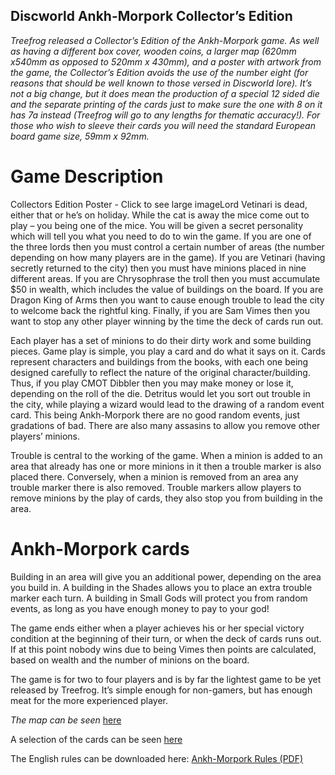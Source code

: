 ## Discworld Ankh-Morpork Collector’s Edition

_Treefrog released a Collector’s Edition of the Ankh-Morpork game. As well as having a different box cover, wooden coins, a larger map (620mm x540mm as opposed to 520mm x 430mm), and a poster with artwork from the game, the Collector’s Edition avoids the use of the number eight (for reasons that should be well known to those versed in Discworld lore). It’s not a big change, but it does mean the production of a special 12 sided die and the separate printing of the cards just to make sure the one with 8 on it has 7a instead (Treefrog will go to any lengths for thematic accuracy!). For those who wish to sleeve their cards you will need the standard European board game size, 59mm x 92mm._

# Game Description
Collectors Edition Poster - Click to see large imageLord Vetinari is dead, either that or he’s on holiday. While the cat is away the mice come out to play – you being one of the mice. You will be given a secret personality which will tell you what you need to do to win the game. If you are one of the three lords then you must control a certain number of areas (the number depending on how many players are in the game). If you are Vetinari (having secretly returned to the city) then you must have minions placed in nine different areas. If you are Chrysophrase the troll then you must accumulate $50 in wealth, which includes the value of buildings on the board. If you are Dragon King of Arms then you want to cause enough trouble to lead the city to welcome back the rightful king. Finally, if you are Sam Vimes then you want to stop any other player winning by the time the deck of cards run out.

Each player has a set of minions to do their dirty work and some building pieces. Game play is simple, you play a card and do what it says on it. Cards represent characters and buildings from the books, with each one being designed carefully to reflect the nature of the original character/building. Thus, if you play CMOT Dibbler then you may make money or lose it, depending on the roll of the die. Detritus would let you sort out trouble in the city, while playing a wizard would lead to the drawing of a random event card. This being Ankh-Morpork there are no good random events, just gradations of bad. There are also many assasins to allow you remove other players’ minions.

Trouble is central to the working of the game. When a minion is added to an area that already has one or more minions in it then a trouble marker is also placed there. Conversely, when a minion is removed from an area any trouble marker there is also removed. Trouble markers allow players to remove minions by the play of cards, they also stop you from building in the area.

# Ankh-Morpork cards

Building in an area will give you an additional power, depending on the area you build in. A building in the Shades allows you to place an extra trouble marker each turn. A building in Small Gods will protect you from random events, as long as you have enough money to pay to your god!

The game ends either when a player achieves his or her special victory condition at the beginning of their turn, or when the deck of cards runs out. If at this point nobody wins due to being Vimes then points are calculated, based on wealth and the number of minions on the board.

The game is for two to four players and is by far the lightest game to be yet released by Treefrog. It’s simple enough for non-gamers, but has enough meat for the more experienced player.

_The map can be seen_ [here](http://www.treefroggames.com/wp-content/uploads/2011/06/am_map_uk.jpg)

A selection of the cards can be seen [here](http://www.treefroggames.com/wp-content/uploads/2011/06/am-cards-lge.jpg)

The English rules can be downloaded here:
[Ankh-Morpork Rules (PDF)](http://www.treefroggames.com/wp-content/uploads/rules/am-rules-eng.pdf)